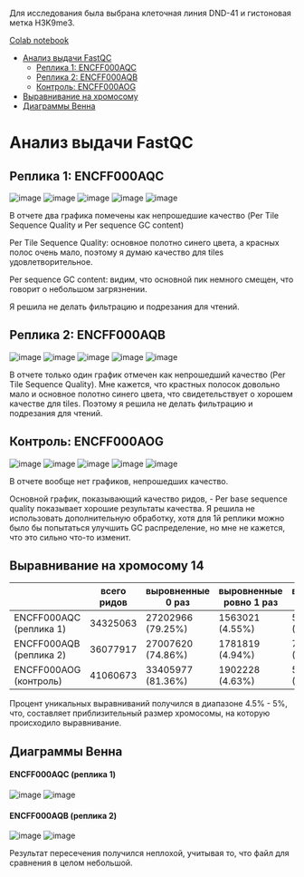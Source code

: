 Для исследования была выбрана клеточная линия DND-41 и гистоновая метка H3K9me3.

[Colab notebook](https://colab.research.google.com/drive/1PZwWRe5S7dfo6pV16b0foB6wnfe5Pssh?usp=sharing)

- [Анализ выдачи FastQC](#analysis)
  - [Реплика 1: ENCFF000AQC](#rep1)
  - [Реплика 2: ENCFF000AQB](#rep2)
  - [Контроль: ENCFF000AOG](#control)
- [Выравнивание на хромосому](#chr)
- [Диаграммы Венна](#diagr)

<a name="analysis"></a> 
# Анализ выдачи FastQC

<a name="rep1"></a> 
## Реплика 1: ENCFF000AQC
![image](https://user-images.githubusercontent.com/50082204/220176275-ebc8fe64-2114-4ef1-912e-0832094e0cc8.png)
![image](https://user-images.githubusercontent.com/50082204/220176409-6b7891e0-ebc0-4627-bfaa-118afd80c329.png)
![image](https://user-images.githubusercontent.com/50082204/220176440-8534475b-bc63-4ffa-8e28-e1ee0c30c377.png)
![image](https://user-images.githubusercontent.com/50082204/220176489-7d6feda2-6428-4664-be6b-8eb533c5fc77.png)
![image](https://user-images.githubusercontent.com/50082204/220176576-904b26a4-a7d7-40fa-b7f0-cc2180afaf22.png)

В отчете два графика помечены как непрошедшие качество (Per Tile Sequence Quality и Per sequence GC content)

Per Tile Sequence Quality: основное полотно синего цвета, а красных полос очень мало, поэтому я думаю качество для tiles удовлетворительное.

Per sequence GC content: видим, что основной пик немного смещен, что говорит о небольшом загрязнении.

Я решила не делать фильтрацию и подрезания для чтений.

<a name="rep2"></a> 
## Реплика 2: ENCFF000AQB
![image](https://user-images.githubusercontent.com/50082204/220175147-9e4bb47a-ba53-4ae9-bc78-b0d4210b45c2.png)
![image](https://user-images.githubusercontent.com/50082204/220175218-8618d908-582f-43ff-9b4a-38f65d83b311.png)
![image](https://user-images.githubusercontent.com/50082204/220175338-cb451da4-6400-4eb5-8d7c-be04aa24ae71.png)
![image](https://user-images.githubusercontent.com/50082204/220175368-b85f5b28-a261-4c86-a94e-98d98e09e838.png)
![image](https://user-images.githubusercontent.com/50082204/220175563-8703a52e-5516-4d00-ac3b-6154a8de93f5.png)

В отчете только один график отмечен как непрошедший качество (Per Tile Sequence Quality).
Мне кажется, что крастных полосок довольно мало и основное полотно синего цвета, что свидетельствует о хорошем качестве для tiles. 
Поэтому я решила не делать фильтрацию и подрезания для чтений.

<a name="control"></a> 
## Контроль: ENCFF000AOG
![image](https://user-images.githubusercontent.com/50082204/220177696-e546ceb0-fbd3-4fbe-a199-8f8c6db5fe0d.png)
![image](https://user-images.githubusercontent.com/50082204/220177782-2f4cb84f-cd14-40aa-a1ec-152271cdba8d.png)
![image](https://user-images.githubusercontent.com/50082204/220177811-c988ce14-c543-4992-8189-fe89c04e1728.png)
![image](https://user-images.githubusercontent.com/50082204/220177841-4497f901-0819-47a5-bdd6-9a40562852b0.png)
![image](https://user-images.githubusercontent.com/50082204/220177876-e40cf59b-ada4-4750-a0b6-d49251632615.png)

В отчете вообще нет графиков, непрошедших качество.

Основной график, показывающий качество ридов, - Per base sequence quality показывает хорошие результаты качества. 
Я решила не использовать дополнительную обработку, хотя для 1й реплики можно было бы попытаться улучшить GC распределение, 
но мне не кажется, что это сильно что-то изменит.

<a name="chr"></a> 
## Выравнивание на хромосому 14

|                       |**всего ридов**|**выровненные 0 раз**|**выровненные ровно 1 раз**|**выровненные более 1 раза**|
|-----------------------|---------------|---------------------|---------------------------|----------------------------|
|ENCFF000AQC (реплика 1)|   34325063    |  27202966 (79.25%)  |      1563021 (4.55%)      |       5559076 (16.20%)     |
|ENCFF000AQB (реплика 2)|   36077917    |  27007620 (74.86%)  |      1781819 (4.94%)      |       7288478 (20.20%)     |
|ENCFF000AOG (контроль) |   41060673    |  33405977 (81.36%)  |      1902228 (4.63%)      |       5752468 (14.01%)     |

Процент уникальных выравниваний получился в диапазоне 4.5% - 5%, что, составляет приблизительный размер хромосомы, 
на которую происходило выравнивание. 

<a name="diagr"></a> 
## Диаграммы Венна

#### ENCFF000AQC (реплика 1)
![image](https://user-images.githubusercontent.com/50082204/220190379-425368f0-7c1c-43a7-91bb-577d74bed2fb.png)
![image](https://user-images.githubusercontent.com/50082204/220190406-30b9cf91-7515-40aa-af1d-4f4017dc6d62.png)

#### ENCFF000AQB (реплика 2)
![image](https://user-images.githubusercontent.com/50082204/220190286-2379f351-821e-4e40-9e12-6aeb8a85a828.png)
![image](https://user-images.githubusercontent.com/50082204/220190332-ed70a08b-cc23-4f8d-882f-4f51f37ae540.png)

Результат пересечения получился неплохой, учитывая то, что файл для сравнения в целом небольшой. 
